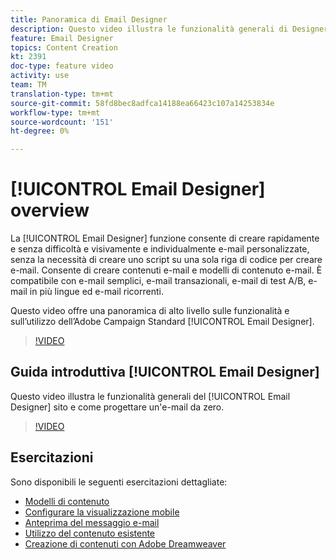 ```yaml
---
title: Panoramica di Email Designer
description: Questo video illustra le funzionalità generali di Designer e-mail e come progettare un'e-mail da zero.In questa pagina sono elencati tutti i video delle funzioni disponibili per il progettista  e-mail di Adobe Campaign
feature: Email Designer
topics: Content Creation
kt: 2391
doc-type: feature video
activity: use
team: TM
translation-type: tm+mt
source-git-commit: 58fd8bec8adfca14188ea66423c107a14253834e
workflow-type: tm+mt
source-wordcount: '151'
ht-degree: 0%

---
```



# [!UICONTROL Email Designer] overview

La [!UICONTROL Email Designer] funzione consente di creare rapidamente e senza difficoltà e visivamente e individualmente e-mail personalizzate, senza la necessità di creare uno script su una sola riga di codice per creare e-mail. Consente di creare contenuti e-mail e modelli di contenuto e-mail. È compatibile con e-mail semplici, e-mail transazionali, e-mail di test A/B, e-mail in più lingue ed e-mail ricorrenti.

Questo video offre una panoramica di alto livello sulle funzionalità e sull’utilizzo dell’Adobe Campaign Standard  [!UICONTROL Email Designer].

>[!VIDEO](https://video.tv.adobe.com/v/22771?quality=12)

## Guida introduttiva [!UICONTROL Email Designer]

Questo video illustra le funzionalità generali del [!UICONTROL Email Designer] sito e come progettare un&#39;e-mail da zero.

>[!VIDEO](https://video.tv.adobe.com/v/25912?quality=12)

## Esercitazioni

Sono disponibili le seguenti esercitazioni dettagliate:

* [Modelli di contenuto](/help/designing-content/email-designer/email-content-templates.md)
* [Configurare la visualizzazione mobile](/help/designing-content/email-designer/configure-the-mobile-view.md)
* [Anteprima del messaggio e-mail](/help/designing-content/email-designer/preview-your-email.md)
* [Utilizzo del contenuto esistente](/help/designing-content/email-designer/working-with-existing-content.md)
* [Creazione di contenuti con  Adobe Dreamweaver](/help/designing-content/email-designer/dreamweaver-integration.md)
